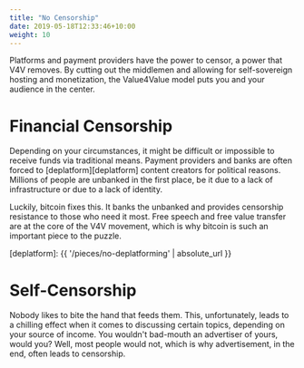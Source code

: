 ```yaml
---
title: "No Censorship"
date: 2019-05-18T12:33:46+10:00
weight: 10
---
```


Platforms and payment providers have the power to censor, a power that V4V
removes. By cutting out the middlemen and allowing for self-sovereign hosting
and monetization, the Value4Value model puts you and your audience in the
center.

# Financial Censorship

Depending on your circumstances, it might be difficult or impossible to receive
funds via traditional means. Payment providers and banks are often forced to
[deplatform][deplatform] content creators for political reasons. Millions of
people are unbanked in the first place, be it due to a lack of infrastructure or
due to a lack of identity.

Luckily, bitcoin fixes this. It banks the unbanked and provides censorship
resistance to those who need it most. Free speech and free value transfer are at
the core of the V4V movement, which is why bitcoin is such an important piece to
the puzzle.


[deplatform]: {{ '/pieces/no-deplatforming' | absolute_url }}

# Self-Censorship

Nobody likes to bite the hand that feeds them. This, unfortunately, leads to a
chilling effect when it comes to discussing certain topics, depending on your
source of income. You wouldn't bad-mouth an advertiser of yours, would you?
Well, most people would not, which is why advertisement, in the end, often leads
to censorship.

